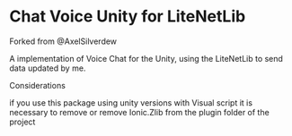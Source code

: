 # Chat Voice Unity for LiteNetLib

Forked from @AxelSilverdew

A implementation of Voice Chat for the Unity, using the LiteNetLib to send data updated by me.

Considerations

if you use this package using unity versions with Visual script it is necessary to remove or remove Ionic.Zlib from the plugin folder of the project
